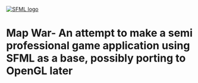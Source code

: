 [![SFML logo](https://www.tiernanmccarthy.dev/uploads/1/2/6/8/126861146/editor/dnsibugdsfijb-eiujbqeiubiubfiuf.png?1591409717)](https://www.sfml-dev.org)

# Map War- An attempt to make a semi professional game application using SFML as a base, possibly porting to OpenGL later
